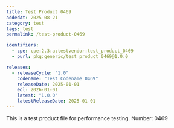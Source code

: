 ```yaml
---
title: Test Product 0469
addedAt: 2025-08-21
category: test
tags: test
permalink: /test-product-0469

identifiers:
  - cpe: cpe:2.3:a:testvendor:test_product_0469
  - purl: pkg:generic/test_product_0469@1.0.0

releases:
  - releaseCycle: "1.0"
    codename: "Test Codename 0469"
    releaseDate: 2025-01-01
    eol: 2026-01-01
    latest: "1.0.0"
    latestReleaseDate: 2025-01-01
---
```


This is a test product file for performance testing. Number: 0469
